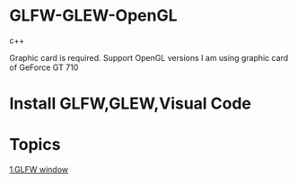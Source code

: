 # GLFW-GLEW-OpenGL
c++

Graphic card is required. Support OpenGL versions
I am using graphic card of GeForce GT 710

# Install GLFW,GLEW,Visual Code 

# Topics 

 [1.GLFW window](https://) 
